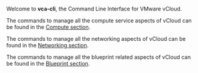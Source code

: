 Welcome to **vca-cli**, the Command Line Interface for VMware vCloud.

The commands to manage all the compute service aspects of vCloud can be found in the [Compute section](Compute).

The commands to manage all the networking aspects of vCloud can be found in the [Networking section](Networking).

The commands to manage all the blueprint related aspects of vCloud can be found in the [Blueprint section](Blueprint).
